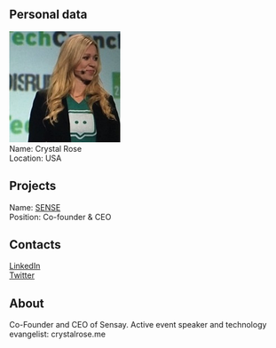## Personal data
![crystal rose photo](photo/crystal_rose.jpg)  
Name:   Crystal Rose  
Location: USA  
## Projects 
Name: [SENSE](../projects/sense.md)  
Position: Co-founder & CEO   
## Contacts
[LinkedIn](https://www.linkedin.com/in/rosecrystal/)    
[Twitter](https://twitter.com/crystalrose)  
## About
Co-Founder and CEO of Sensay. Active event speaker and technology evangelist: crystalrose.me
